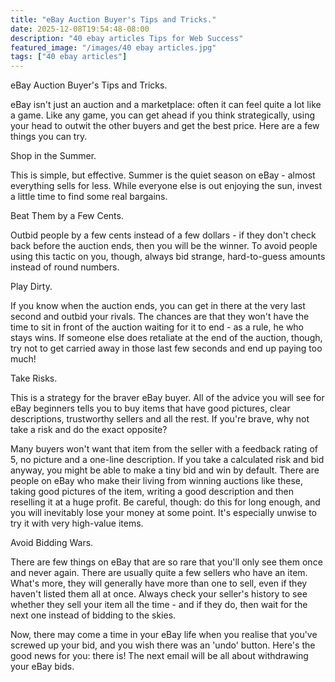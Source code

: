 ```yaml
---
title: "eBay Auction Buyer's Tips and Tricks."
date: 2025-12-08T19:54:48-08:00
description: "40 ebay articles Tips for Web Success"
featured_image: "/images/40 ebay articles.jpg"
tags: ["40 ebay articles"]
---
```


eBay Auction Buyer's Tips and Tricks.

eBay isn't just an auction and a marketplace: often it can feel quite a lot like a game. Like any game, you can get ahead if you think strategically, using your head to outwit the other buyers and get the best price. Here are a few things you can try.

Shop in the Summer.

This is simple, but effective. Summer is the quiet season on eBay - almost everything sells for less. While everyone else is out enjoying the sun, invest a little time to find some real bargains.

Beat Them by a Few Cents.

Outbid people by a few cents instead of a few dollars - if they don't check back before the auction ends, then you will be the winner. To avoid people using this tactic on you, though, always bid strange, hard-to-guess amounts instead of round numbers.

Play Dirty.

If you know when the auction ends, you can get in there at the very last second and outbid your rivals. The chances are that they won't have the time to sit in front of the auction waiting for it to end - as a rule, he who stays wins. If someone else does retaliate at the end of the auction, though, try not to get carried away in those last few seconds and end up paying too much!

Take Risks.

This is a strategy for the braver eBay buyer. All of the advice you will see for eBay beginners tells you to buy items that have good pictures, clear descriptions, trustworthy sellers and all the rest. If you're brave, why not take a risk and do the exact opposite? 

Many buyers won't want that item from the seller with a feedback rating of 5, no picture and a one-line description. If you take a calculated risk and bid anyway, you might be able to make a tiny bid and win by default. There are people on eBay who make their living from winning auctions like these, taking good pictures of the item, writing a good description and then reselling it at a huge profit. Be careful, though: do this for long enough, and you will inevitably lose your money at some point. It's especially unwise to try it with very high-value items.

Avoid Bidding Wars.

There are few things on eBay that are so rare that you'll only see them once and never again. There are usually quite a few sellers who have an item. What's more, they will generally have more than one to sell, even if they haven't listed them all at once. Always check your seller's history to see whether they sell your item all the time - and if they do, then wait for the next one instead of bidding to the skies.

Now, there may come a time in your eBay life when you realise that you've screwed up your bid, and you wish there was an 'undo' button. Here's the good news for you: there is! The next email will be all about withdrawing your eBay bids.

